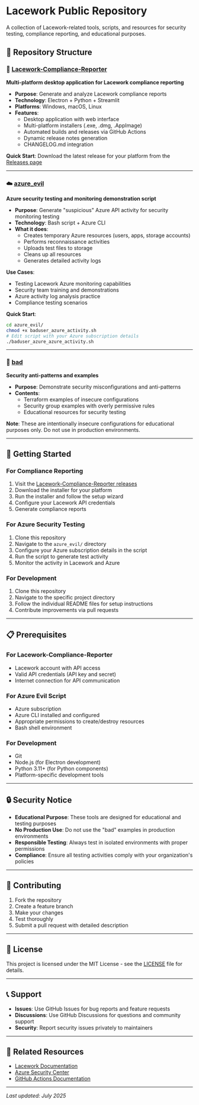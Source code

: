 # Lacework Public Repository

A collection of Lacework-related tools, scripts, and resources for security testing, compliance reporting, and educational purposes.

## 📁 Repository Structure

### 🔧 [Lacework-Compliance-Reporter](./Lacework-Compliance-Reporter/)
**Multi-platform desktop application for Lacework compliance reporting**

- **Purpose**: Generate and analyze Lacework compliance reports
- **Technology**: Electron + Python + Streamlit
- **Platforms**: Windows, macOS, Linux
- **Features**:
  - Desktop application with web interface
  - Multi-platform installers (.exe, .dmg, .AppImage)
  - Automated builds and releases via GitHub Actions
  - Dynamic release notes generation
  - CHANGELOG.md integration

**Quick Start**: Download the latest release for your platform from the [Releases page](https://github.com/J-C-B/lwpublic/releases)

---

### ☁️ [azure_evil](./azure_evil/)
**Azure security testing and monitoring demonstration script**

- **Purpose**: Generate "suspicious" Azure API activity for security monitoring testing
- **Technology**: Bash script + Azure CLI
- **What it does**:
  - Creates temporary Azure resources (users, apps, storage accounts)
  - Performs reconnaissance activities
  - Uploads test files to storage
  - Cleans up all resources
  - Generates detailed activity logs

**Use Cases**:
- Testing Lacework Azure monitoring capabilities
- Security team training and demonstrations
- Azure activity log analysis practice
- Compliance testing scenarios

**Quick Start**:
```bash
cd azure_evil/
chmod +x baduser_azure_activity.sh
# Edit script with your Azure subscription details
./baduser_azure_azure_activity.sh
```

---

### 🚨 [bad](./bad/)
**Security anti-patterns and examples**

- **Purpose**: Demonstrate security misconfigurations and anti-patterns
- **Contents**:
  - Terraform examples of insecure configurations
  - Security group examples with overly permissive rules
  - Educational resources for security testing

**Note**: These are intentionally insecure configurations for educational purposes only. Do not use in production environments.

---

## 🚀 Getting Started

### For Compliance Reporting
1. Visit the [Lacework-Compliance-Reporter releases](https://github.com/J-C-B/lwpublic/releases)
2. Download the installer for your platform
3. Run the installer and follow the setup wizard
4. Configure your Lacework API credentials
5. Generate compliance reports

### For Azure Security Testing
1. Clone this repository
2. Navigate to the `azure_evil/` directory
3. Configure your Azure subscription details in the script
4. Run the script to generate test activity
5. Monitor the activity in Lacework and Azure

### For Development
1. Clone this repository
2. Navigate to the specific project directory
3. Follow the individual README files for setup instructions
4. Contribute improvements via pull requests

---

## 📋 Prerequisites

### For Lacework-Compliance-Reporter
- Lacework account with API access
- Valid API credentials (API key and secret)
- Internet connection for API communication

### For Azure Evil Script
- Azure subscription
- Azure CLI installed and configured
- Appropriate permissions to create/destroy resources
- Bash shell environment

### For Development
- Git
- Node.js (for Electron development)
- Python 3.11+ (for Python components)
- Platform-specific development tools

---

## 🔒 Security Notice

- **Educational Purpose**: These tools are designed for educational and testing purposes
- **No Production Use**: Do not use the "bad" examples in production environments
- **Responsible Testing**: Always test in isolated environments with proper permissions
- **Compliance**: Ensure all testing activities comply with your organization's policies

---

## 🤝 Contributing

1. Fork the repository
2. Create a feature branch
3. Make your changes
4. Test thoroughly
5. Submit a pull request with detailed description

---

## 📄 License

This project is licensed under the MIT License - see the [LICENSE](LICENSE) file for details.

---

## 📞 Support

- **Issues**: Use GitHub Issues for bug reports and feature requests
- **Discussions**: Use GitHub Discussions for questions and community support
- **Security**: Report security issues privately to maintainers

---

## 🔗 Related Resources

- [Lacework Documentation](https://docs.lacework.com/)
- [Azure Security Center](https://azure.microsoft.com/en-us/services/security-center/)
- [GitHub Actions Documentation](https://docs.github.com/en/actions)

---

*Last updated: July 2025*



